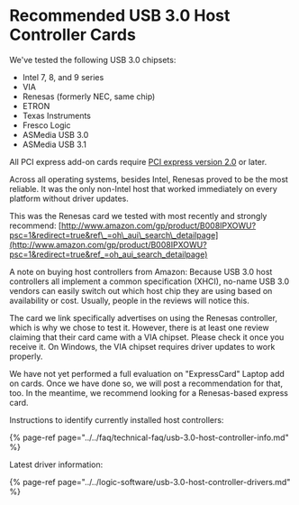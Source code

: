 # Recommended USB 3.0 Host Controller Cards

We've tested the following USB 3.0 chipsets:

* Intel 7, 8, and 9 series
* VIA
* Renesas \(formerly NEC, same chip\)
* ETRON
* Texas Instruments
* Fresco Logic
* ASMedia USB 3.0
* ASMedia USB 3.1

All PCI express add-on cards require [PCI express version 2.0](https://en.wikipedia.org/wiki/PCI_Express#PCI_Express_2.0) or later.

Across all operating systems, besides Intel, Renesas proved to be the most reliable. It was the only non-Intel host that worked immediately on every platform without driver updates.

This was the Renesas card we tested with most recently and strongly recommend: [http://www.amazon.com/gp/product/B008IPXOWU?psc=1&redirect=true&ref\_=oh\_aui\_search\_detailpage](http://www.amazon.com/gp/product/B008IPXOWU?psc=1&redirect=true&ref_=oh_aui_search_detailpage)

A note on buying host controllers from Amazon: Because USB 3.0 host controllers all implement a common specification \(XHCI\), no-name USB 3.0 vendors can easily switch out which host chip they are using based on availability or cost. Usually, people in the reviews will notice this.

The card we link specifically advertises on using the Renesas controller, which is why we chose to test it. However, there is at least one review claiming that their card came with a VIA chipset. Please check it once you receive it. On Windows, the VIA chipset requires driver updates to work properly.

We have not yet performed a full evaluation on "ExpressCard" Laptop add on cards. Once we have done so, we will post a recommendation for that, too. In the meantime, we recommend looking for a Renesas-based express card.

Instructions to identify currently installed host controllers:

{% page-ref page="../../faq/technical-faq/usb-3.0-host-controller-info.md" %}

Latest driver information:

{% page-ref page="../../logic-software/usb-3.0-host-controller-drivers.md" %}











